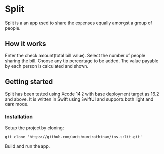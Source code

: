 # Split

Split is a an app used to share the expenses equally amongst a group of people.


## How it works

Enter the check amount(total bill value). Select the number of people sharing the bill. Choose any tip percentage to be added. The value payable by each person is calculated and shown.

## Getting started

Split has been tested using Xcode 14.2 with base deployment target as 16.2 and above.
It is written in Swift using SwiftUI and supports both light and dark mode.

### Installation

Setup the project by cloning:

    git clone 'https://github.com/anishmunirathinam/ios-split.git'

Build and run the app.
